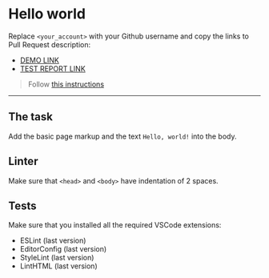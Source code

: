 # Hello world

Replace `<your_account>` with your Github username and copy the links to Pull Request description:
- [DEMO LINK](https://<roman-perepelkin>.github.io/layout_hello-world/)
- [TEST REPORT LINK](https://<roman-perepelkin>.github.io/layout_hello-world/report/html_report/)

> Follow [this instructions](https://mate-academy.github.io/layout_task-guideline/#how-to-solve-the-layout-tasks-on-github)
___

## The task

Add the basic page markup and the text `Hello, world!` into the body.

## Linter

Make sure that `<head>` and `<body>` have indentation of 2 spaces.

## Tests

Make sure that you installed all the required VSCode extensions:

- ESLint (last version)
- EditorConfig (last version)
- StyleLint (last version)
- LintHTML (last version)
